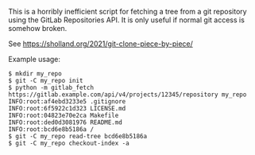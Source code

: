 This is a horribly inefficient script for fetching a tree from a git repository
using the GitLab Repositories API. It is only useful if normal git access is
somehow broken.

See https://sholland.org/2021/git-clone-piece-by-piece/

Example usage:
```
$ mkdir my_repo
$ git -C my_repo init
$ python -m gitlab_fetch https://gitlab.example.com/api/v4/projects/12345/repository my_repo
INFO:root:af4ebd3233e5 .gitignore
INFO:root:6f5922c1d323 LICENSE.md
INFO:root:04823e70e2ca Makefile
INFO:root:ded0d3081976 README.md
INFO:root:bcd6e8b5186a /
$ git -C my_repo read-tree bcd6e8b5186a
$ git -C my_repo checkout-index -a
```
